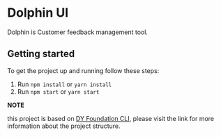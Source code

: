  # Dolphin UI
Dolphin is Customer feedback management tool.

## Getting started 
To get the project up and running follow these steps:

1. Run `npm install` or `yarn install`
2. Run `npm start` or `yarn start`

**NOTE**

this project is based on [DY Foundation CLI](https://www.npmjs.com/package/dy-foundation-cli), please visit the link for more information about the project structure.
